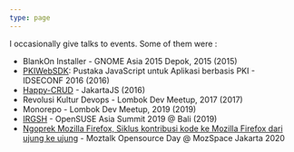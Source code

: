 ```yaml
---
type: page
---
```


I occasionally give talks to events. Some of them were :

- BlankOn Installer - GNOME Asia 2015 Depok, 2015 (2015)
- <a href="https://github.com/kodekreatif/pkiwebsdk" target="_blank">PKIWebSDK</a>: Pustaka JavaScript untuk Aplikasi berbasis PKI - IDSECONF 2016 (2016)
- <a href="https://github.com/kodekreatif/happy-crud" target="_blank">Happy-CRUD</a> - JakartaJS (2016)
- Revolusi Kultur Devops - Lombok Dev Meetup, 2017 (2017)
- Monorepo - Lombok Dev Meetup, 2019 (2019)
- <a href="https://events.opensuse.org/conferences/summitasia19/schedule" target="_blank">IRGSH</a> - OpenSUSE Asia Summit 2019 @ Bali (2019)
- <a href="https://github.com/herpiko/2020-talks/blob/master/moztalk-opensource-day-at-mozspace-jakarta/ngoprek-mozilla-firefox.pdf" target="_blank">Ngoprek Mozilla Firefox, Siklus kontribusi kode ke Mozilla Firefox dari ujung ke ujung</a> - Moztalk Opensource Day @ MozSpace Jakarta 2020


